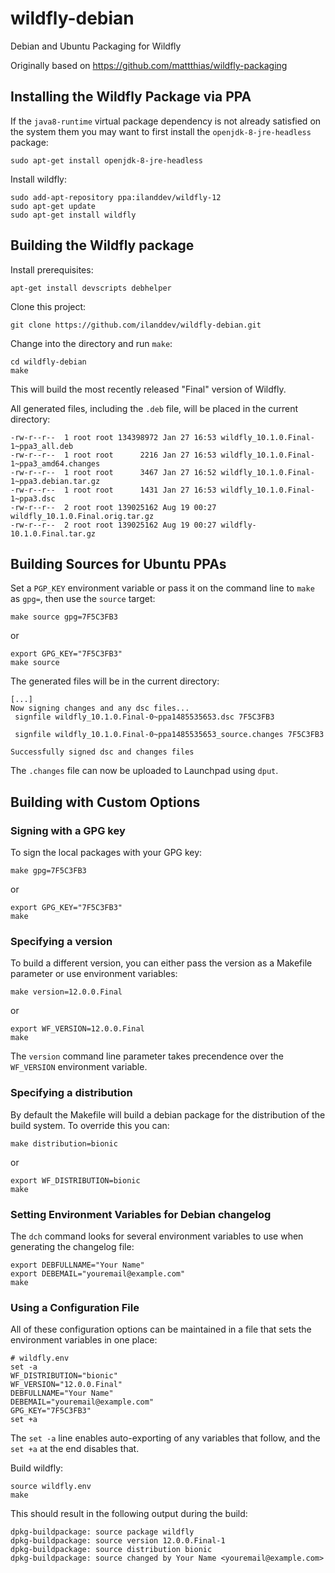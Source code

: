 # wildfly-debian

Debian and Ubuntu Packaging for Wildfly

Originally based on https://github.com/mattthias/wildfly-packaging

## Installing the Wildfly Package via PPA

If the `java8-runtime` virtual package dependency is not already satisfied on the system them you may want to first install the `openjdk-8-jre-headless` package:

    sudo apt-get install openjdk-8-jre-headless

Install wildfly:

    sudo add-apt-repository ppa:ilanddev/wildfly-12
    sudo apt-get update
    sudo apt-get install wildfly

## Building the Wildfly package

Install prerequisites:

    apt-get install devscripts debhelper

Clone this project:

    git clone https://github.com/ilanddev/wildfly-debian.git

Change into the directory and run `make`:

    cd wildfly-debian
    make

This will build the most recently released "Final" version of Wildfly.

All generated files, including the `.deb` file, will be placed in the current directory:

    -rw-r--r--  1 root root 134398972 Jan 27 16:53 wildfly_10.1.0.Final-1~ppa3_all.deb
    -rw-r--r--  1 root root      2216 Jan 27 16:53 wildfly_10.1.0.Final-1~ppa3_amd64.changes
    -rw-r--r--  1 root root      3467 Jan 27 16:52 wildfly_10.1.0.Final-1~ppa3.debian.tar.gz
    -rw-r--r--  1 root root      1431 Jan 27 16:53 wildfly_10.1.0.Final-1~ppa3.dsc
    -rw-r--r--  2 root root 139025162 Aug 19 00:27 wildfly_10.1.0.Final.orig.tar.gz
    -rw-r--r--  2 root root 139025162 Aug 19 00:27 wildfly-10.1.0.Final.tar.gz

## Building Sources for Ubuntu PPAs

Set a `PGP_KEY` environment variable or pass it on the command line to `make` as `gpg=`, then use the `source` target:

    make source gpg=7F5C3FB3

or

    export GPG_KEY="7F5C3FB3"
    make source

The generated files will be in the current directory:

    [...]
    Now signing changes and any dsc files...
     signfile wildfly_10.1.0.Final-0~ppa1485535653.dsc 7F5C3FB3

     signfile wildfly_10.1.0.Final-0~ppa1485535653_source.changes 7F5C3FB3

    Successfully signed dsc and changes files

The `.changes` file can now be uploaded to Launchpad using `dput`.

## Building with Custom Options

### Signing with a GPG key

To sign the local packages with your GPG key:

    make gpg=7F5C3FB3

or

    export GPG_KEY="7F5C3FB3"
    make

### Specifying a version

To build a different version, you can either pass the version as a Makefile parameter or use environment variables:

    make version=12.0.0.Final

or

    export WF_VERSION=12.0.0.Final
    make

The `version` command line parameter takes precendence over the `WF_VERSION` environment variable.

### Specifying a distribution

By default the Makefile will build a debian package for the distribution of the build system. To override this you can:

    make distribution=bionic

or

    export WF_DISTRIBUTION=bionic
    make

### Setting Environment Variables for Debian changelog

The `dch` command looks for several environment variables to use when generating the changelog file:

    export DEBFULLNAME="Your Name"
    export DEBEMAIL="youremail@example.com"
    make

### Using a Configuration File

All of these configuration options can be maintained in a file that sets the environment variables in one place:

    # wildfly.env
    set -a
    WF_DISTRIBUTION="bionic"
    WF_VERSION="12.0.0.Final"
    DEBFULLNAME="Your Name"
    DEBEMAIL="youremail@example.com"
    GPG_KEY="7F5C3FB3"
    set +a

The `set -a` line enables auto-exporting of any variables that follow, and the `set +a` at the end disables that.

Build wildfly:

    source wildfly.env
    make

This should result in the following output during the build:

    dpkg-buildpackage: source package wildfly
    dpkg-buildpackage: source version 12.0.0.Final-1
    dpkg-buildpackage: source distribution bionic
    dpkg-buildpackage: source changed by Your Name <youremail@example.com>
